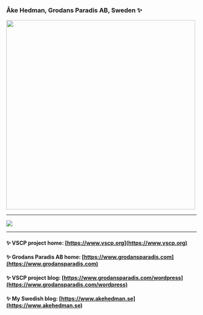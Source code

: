 ### Åke Hedman, Grodans Paradis AB, Sweden ✨

<!--
**grodansparadis/grodansparadis** is a ✨ _special_ ✨ repository because its `README.md` (this file) appears on your GitHub profile.

Here are some ideas to get you started:

- 🔭 I’m currently working on ...
- 🌱 I’m currently learning ...
- 👯 I’m looking to collaborate on ...
- 🤔 I’m looking for help with ...
- 💬 Ask me about ...
- 📫 How to reach me: ...
- 😄 Pronouns: ...
- ⚡ Fun fact: ...
-->

<img align="center" src="https://vscp.org/images/freedom.png" width="500"/>

-----

<img align="center" src="https://github-readme-stats.vercel.app/api?username=grodansparadis&count_private=true&show_icons=true" />

----

#### ✨ VSCP project home: [https://www.vscp.org](https://www.vscp.org)
#### ✨ Grodans Paradis AB home: [https://www.grodansparadis.com](https://www.grodansparadis.com)
#### ✨ VSCP project blog: [https://www.grodansparadis.com/wordpress](https://www.grodansparadis.com/wordpress)

#### ✨ My Swedish blog: [https://www.akehedman.se](https://www.akehedman.se)




